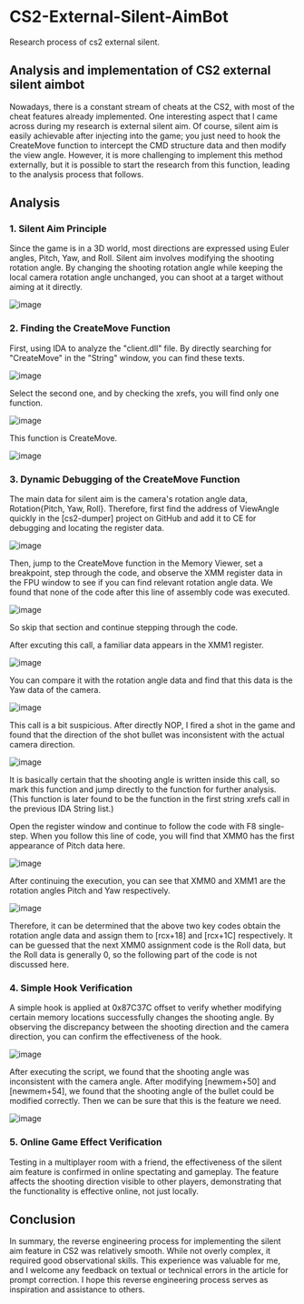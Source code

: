 # CS2-External-Silent-AimBot
Research process of cs2 external silent.
## Analysis and implementation of CS2 external silent aimbot
Nowadays, there is a constant stream of cheats at the CS2, with most of the cheat features already implemented. One interesting aspect that I came across during my research is external silent aim. Of course, silent aim is easily achievable after injecting into the game; you just need to hook the CreateMove function to intercept the CMD structure data and then modify the view angle. However, it is more challenging to implement this method externally, but it is possible to start the research from this function, leading to the analysis process that follows.

## Analysis
### 1. Silent Aim Principle
Since the game is in a 3D world, most directions are expressed using Euler angles, Pitch, Yaw, and Roll. Silent aim involves modifying the shooting rotation angle. By changing the shooting rotation angle while keeping the local camera rotation angle unchanged, you can shoot at a target without aiming at it directly.

![image](https://github.com/TKazer/CS2-External-Silent-AimBot/blob/main/AnglePitc.png)

### 2. Finding the CreateMove Function
First,  using IDA to analyze the "client.dll" file. By directly searching for "CreateMove" in the "String" window, you can find these texts.

![image](https://github.com/TKazer/CS2-External-Silent-AimBot/blob/main/IDA%20String.png)

Select the second one, and by checking the xrefs, you will find only one function.

![image](https://github.com/TKazer/CS2-External-Silent-AimBot/blob/main/IDA%20Function.png)

This function is CreateMove.

![image](https://github.com/TKazer/CS2-External-Silent-AimBot/blob/main/IDA%20Function2.png)

### 3. Dynamic Debugging of the CreateMove Function
The main data for silent aim is the camera's rotation angle data, Rotation{Pitch, Yaw, Roll}. Therefore, first find the address of ViewAngle quickly in the [cs2-dumper] project on GitHub and add it to CE for debugging and locating the register data.

![image](https://github.com/TKazer/CS2-External-Silent-AimBot/blob/main/CE-ViewAngle.png)

Then, jump to the CreateMove function in the Memory Viewer, set a breakpoint, step through the code, and observe the XMM register data in the FPU window to see if you can find relevant rotation angle data. We found that none of the code after this line of assembly code was executed.

![image](https://github.com/TKazer/CS2-External-Silent-AimBot/blob/main/JNG.png)

So skip that section and continue stepping through the code.

After excuting this call, a familiar data appears in the XMM1 register.

![image](https://github.com/TKazer/CS2-External-Silent-AimBot/blob/main/CE-FPU.png)

You can compare it with the rotation angle data and find that this data is the Yaw data of the camera.

![image](https://github.com/TKazer/CS2-External-Silent-AimBot/blob/main/CE-ViewAngle.png)

This call is a bit suspicious. After directly NOP, I fired a shot in the game and found that the direction of the shot bullet was inconsistent with the actual camera direction.

![image](https://github.com/TKazer/CS2-External-Silent-AimBot/blob/main/FireVideo.gif)

It is basically certain that the shooting angle is written inside this call, so mark this function and jump directly to the function for further analysis. (This function is later found to be the function in the first string xrefs call in the previous IDA String list.)

Open the register window and continue to follow the code with F8 single-step. When you follow this line of code, you will find that XMM0 has the first appearance of Pitch data here.

![image](https://github.com/TKazer/CS2-External-Silent-AimBot/blob/main/First%20Pitch.png)

After continuing the execution, you can see that XMM0 and XMM1 are the rotation angles Pitch and Yaw respectively.

![image](https://github.com/TKazer/CS2-External-Silent-AimBot/blob/main/PitchAndYaw.png)

Therefore, it can be determined that the above two key codes obtain the rotation angle data and assign them to [rcx+18] and [rcx+1C] respectively. It can be guessed that the next XMM0 assignment code is the Roll data, but the Roll data is generally 0, so the following part of the code is not discussed here.

### 4. Simple Hook Verification
A simple hook is applied at 0x87C37C offset to verify whether modifying certain memory locations successfully changes the shooting angle. By observing the discrepancy between the shooting direction and the camera direction, you can confirm the effectiveness of the hook.

![image](https://github.com/TKazer/CS2-External-Silent-AimBot/blob/main/Asm.png)

After executing the script, we found that the shooting angle was inconsistent with the camera angle. After modifying [newmem+50] and [newmem+54], we found that the shooting angle of the bullet could be modified correctly. Then we can be sure that this is the feature we need.

![image](https://github.com/TKazer/CS2-External-Silent-AimBot/blob/main/Shooting2.gif)

### 5. Online Game Effect Verification
Testing in a multiplayer room with a friend, the effectiveness of the silent aim feature is confirmed in online spectating and gameplay. The feature affects the shooting direction visible to other players, demonstrating that the functionality is effective online, not just locally.

## Conclusion
In summary, the reverse engineering process for implementing the silent aim feature in CS2 was relatively smooth. While not overly complex, it required good observational skills. This experience was valuable for me, and I welcome any feedback on textual or technical errors in the article for prompt correction. I hope this reverse engineering process serves as inspiration and assistance to others.
